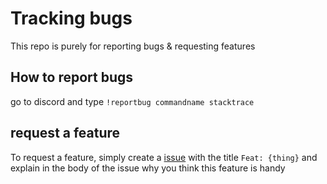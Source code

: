 # Tracking bugs

This repo is purely for reporting bugs & requesting features

## How to report bugs

go to discord and type `!reportbug commandname stacktrace`

## request a feature

To request a feature, simply create a [issue](./issue) with the title `Feat: {thing}` and explain in the body of the issue why you think this feature is handy